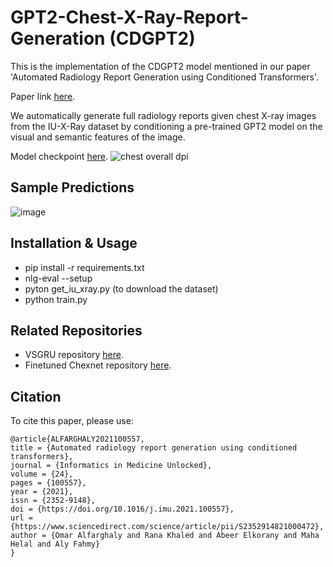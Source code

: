 # GPT2-Chest-X-Ray-Report-Generation (CDGPT2)
This is the implementation of the CDGPT2 model mentioned in our paper 'Automated Radiology Report Generation using Conditioned Transformers'.

Paper link [here](https://doi.org/10.1016/j.imu.2021.100557).

We automatically generate full radiology reports given chest X-ray images from the IU-X-Ray dataset by conditioning a pre-trained GPT2 model on the visual and semantic features of the image.

Model checkpoint [here](https://drive.google.com/drive/folders/1GRT5-aQ7WXN9F7OzDjl3aHLGERT63sIh?usp=sharing).
![chest overall dpi](https://user-images.githubusercontent.com/6074821/113484358-320c1000-94a8-11eb-83da-fc2ca2ca4e86.png)

## Sample Predictions
![image](https://user-images.githubusercontent.com/6074821/113487044-098b1280-94b6-11eb-93b0-f2bf3202010f.png)

## Installation & Usage

- pip install -r requirements.txt
- nlg-eval --setup
- pyton get_iu_xray.py (to download the dataset)
- python train.py

## Related Repositories
- VSGRU repository [here](https://github.com/omar-mohamed/X-Ray-Report-Generation).
- Finetuned Chexnet repository [here](https://github.com/omar-mohamed/Chest-X-Ray-Tags-Classification).

## Citation
To cite this paper, please use:

```
@article{ALFARGHALY2021100557,
title = {Automated radiology report generation using conditioned transformers},
journal = {Informatics in Medicine Unlocked},
volume = {24},
pages = {100557},
year = {2021},
issn = {2352-9148},
doi = {https://doi.org/10.1016/j.imu.2021.100557},
url = {https://www.sciencedirect.com/science/article/pii/S2352914821000472},
author = {Omar Alfarghaly and Rana Khaled and Abeer Elkorany and Maha Helal and Aly Fahmy}
}
```

